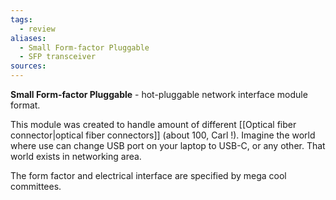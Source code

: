 ```yaml
---
tags:
  - review
aliases:
  - Small Form-factor Pluggable
  - SFP transceiver
sources:
---
```

**Small Form-factor Pluggable** - hot-pluggable network interface module format.

This module was created to handle amount of different [[Optical fiber connector|optical fiber connectors]] (about 100, Carl !).
Imagine the world where use can change USB port on your laptop to USB-C, or any other. That world exists in networking area.

The form factor and electrical interface are specified by mega cool committees.


